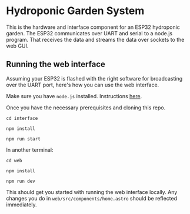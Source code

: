 # Hydroponic Garden System

This is the hardware and interface component for an ESP32 hydroponic garden. The ESP32 communicates over UART and serial to a node.js program. That receives the data and streams the data over sockets to the web GUI.

## Running the web interface

Assuming your ESP32 is flashed with the right software for broadcasting over the UART port, here's how you can use the web interface.

Make sure you have `node.js` installed. Instructions [here](https://nodejs.org/en/download).

Once you have the necessary prerequisites and cloning this repo.

```
cd interface
```

```
npm install
```

```
npm run start
```

In another terminal:

```
cd web
```

```
npm install
```

```
npm run dev
```

This should get you started with running the web interface locally. Any changes you do in `web/src/components/home.astro` should be reflected immediately.
